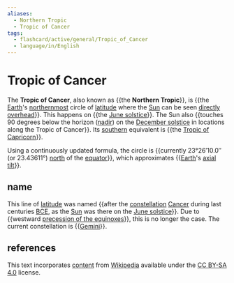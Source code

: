 ```yaml
---
aliases:
  - Northern Tropic
  - Tropic of Cancer
tags:
  - flashcard/active/general/Tropic_of_Cancer
  - language/in/English
---
```


# Tropic of Cancer

The __Tropic of Cancer__, also known as {{the __Northern Tropic__}}, is {{the [Earth](Earth.md)'s [northernmost](north.md) circle of [latitude](latitude.md) where the [Sun](Sun.md) can be seen [directly overhead](subsolar%20point.md)}}. This happens on {{the [June solstice](June%20solstice.md)}}. The Sun also {{touches 90 degrees below the horizon ([nadir](nadir.md)) on the [December solstice](December%20solstice.md) in locations along the Tropic of Cancer}}. Its [southern](south.md) equivalent is {{the [Tropic of Capricorn](Tropic%20of%20Capricorn.md)}}. <!--SR:!2025-05-12,239,330!2025-06-02,256,330!2024-09-29,68,310!2024-09-20,60,310!2024-10-06,71,310-->

Using a continuously updated formula, the circle is {{currently 23°26′10.0″ (or 23.43611°) [north](north.md) of the [equator](equator.md)}}, which approximates {{[Earth](Earth.md)'s [axial tilt](axial%20tilt.md)}}. <!--SR:!2024-10-09,37,190!2025-03-15,179,310-->

## name

This line of [latitude](latitude.md) was named {{after the [constellation](constellation.md) [Cancer](Cancer%20(constellation).md) during last centuries [BCE](Common%20Era..md), as the [Sun](Sun.md) was there on the [June solstice](June%20solstice.md)}}. Due to {{westward [precession of the equinoxes](axial%20precession.md)}}, this is no longer the case. The current constellation is {{[Gemini](Gemini%20(constellation).md)}}. <!--SR:!2025-02-04,146,290!2025-01-16,143,310!2024-11-11,93,290-->

## references

This text incorporates [content](https://en.wikipedia.org/wiki/Tropic_of_Cancer) from [Wikipedia](Wikipedia.md) available under the [CC BY-SA 4.0](https://creativecommons.org/licenses/by-sa/4.0/) license.
